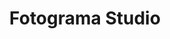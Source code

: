 ---
title: "Fotograma Studio"
url: /talavera-de-la-reina/fotograma-studio-calle-de-joaquina-santander/
shop: foto
---